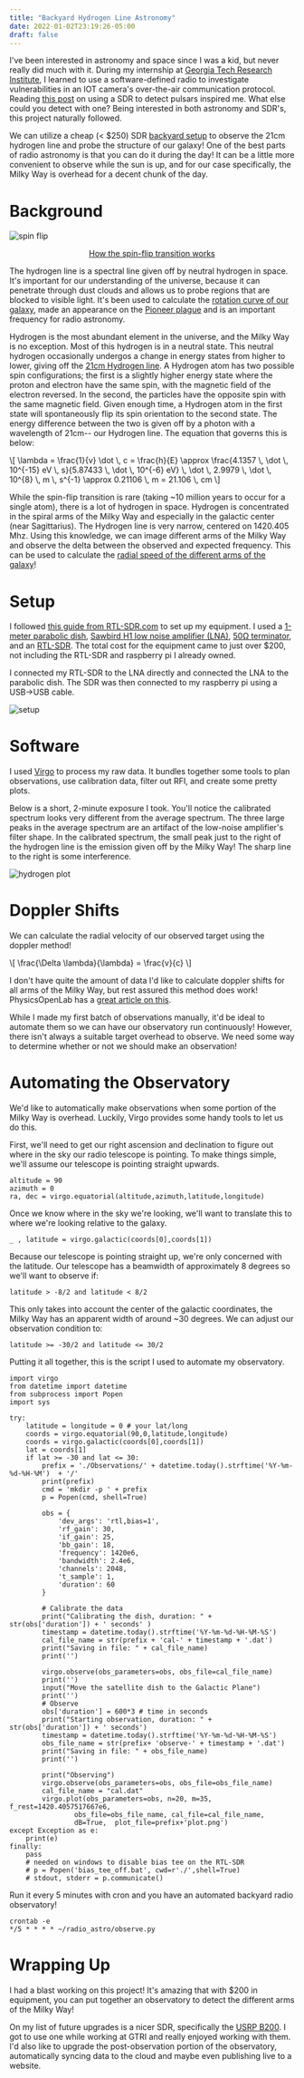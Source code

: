 ```yaml
---
title: "Backyard Hydrogen Line Astronomy"
date: 2022-01-02T23:19:26-05:00
draft: false
---
```


I've been interested in astronomy and space since I was a kid, but never really did much with it. During my internship at [Georgia Tech Research Institute](https://gtri.gatech.edu/), I learned to use a software-defined radio to investigate vulnerabilities in an IOT camera's over-the-air communication protocol. Reading [this post](https://www.rtl-sdr.com/cheap-and-easy-hydrogen-line-radio-astronomy-with-a-rtl-sdr-wifi-parabolic-grid-dish-lna-and-sdrsharphttps://www.rtl-sdr.com/detecting-pulsars-rotating-neutron-stars-with-an-rtl-sdr//) on using a SDR to detect pulsars inspired me. What else could you detect with one? Being interested in both astronomy and SDR's, this project naturally followed. 

We can utilize a cheap (< $250) SDR [backyard setup](https://www.rtl-sdr.com/cheap-and-easy-hydrogen-line-radio-astronomy-with-a-rtl-sdr-wifi-parabolic-grid-dish-lna-and-sdrsharp/) to observe the 21cm hydrogen line and probe the structure of our galaxy! One of the best parts of radio astronomy is that you can do it during the day! It can be a little more convenient to observe while the sun is up, and for our case specifically, the Milky Way is overhead for a decent chunk of the day.

# Background 

![spin flip](/img/spin-flip-scaled.png)

<p align = "center">
    <a href="https://commons.wikimedia.org/wiki/File:Hydrogen-SpinFlip.svg" style="margin:auto; text-align:center; display:block;">
    How the spin-flip transition works
    </a>
</p>

The hydrogen line is a spectral line given off by neutral hydrogen in space. It's important for our understanding of the universe, because it can penetrate through dust clouds and allows us to probe regions that are blocked to visible light. It's been used to calculate the [rotation curve of our galaxy](https://www.e-education.psu.edu/astro801/content/l8_p8.html), made an appearance on the [Pioneer plague](https://en.wikipedia.org/wiki/Pioneer_plaque) and is an important frequency for radio astronomy.


Hydrogen is the most abundant element in the universe, and the Milky Way is no exception. Most of this hydrogen is in a neutral state. This neutral hydrogen occasionally undergos a change in energy states from higher to lower, giving off the [21cm Hydrogen line](https://en.wikipedia.org/wiki/Hydrogen_line). A Hydrogen atom has two possible spin configurations; the first is a slightly higher energy state where the proton and electron have the same spin, with the magnetic field of the electron reversed. In the second, the particles have the opposite spin with the same magnetic field. Given enough time, a Hydrogen atom in the first state will spontaneously flip its spin orientation to the second state. The energy difference between the two is given off by a photon with a wavelength of 21cm-- our Hydrogen line. The equation that governs this is below:

\\[ \lambda = \frac{1}{v} \dot \\, c = \frac{h}{E} \approx \frac{4.1357 \\, \dot \\, 10^{-15} eV \\, s}{5.87433 \\, \dot \\, 10^{-6} eV} \\, \dot \\, 2.9979 \\, \dot \\, 10^{8} \\, m \\, s^{-1} \approx 0.21106 \\, m = 21.106 \\, cm \\]

While the spin-flip transition is rare (taking ~10 million years to occur for a single atom), there is a lot of hydrogen in space. Hydrogen is concentrated in the spiral arms of the Milky Way and especially in the galactic center (near Sagittarius). The Hydrogen line is very narrow, centered on 1420.405 Mhz. Using this knowledge, we can image different arms of the Milky Way and observe the delta between the observed and expected frequency. This can be used to calculate the [radial speed of the different arms of the galaxy](https://physicsopenlab.org/2020/09/08/measurement-of-the-milky-way-rotation/)! 

# Setup

I followed [this guide from RTL-SDR.com](https://www.rtl-sdr.com/cheap-and-easy-hydrogen-line-radio-astronomy-with-a-rtl-sdr-wifi-parabolic-grid-dish-lna-and-sdrsharp/) to set up my equipment. I used a [1-meter parabolic dish](https://www.amazon.com/Premiertek-Directional-High-Gain-Parabolic-ANT-GRID-24DBI/dp/B005M8KU3W/ref=pd_sbs_1/137-2260590-1166642?pd_rd_w=lxWGy&pf_rd_p=0a3ad226-8a77-4898-9a99-63ffeb1aef90&pf_rd_r=JFQETBH5P545YV1JS3TV&pd_rd_r=0238062a-5707-4b87-a79a-ac321cfcc06d&pd_rd_wg=g7M7Y&pd_rd_i=B005M8KU3W&psc=1), [Sawbird H1 low noise amplifier (LNA)](https://www.amazon.com/dp/B07XPV9RX2?ref=nb_sb_ss_w_as-ypp-rep_ypp_rep_k0_1_7&amp&crid=1KSDU4I4AMG3P&amp&sprefix=sawbird), [50Ω terminator](https://www.amazon.com/gp/product/B00BXUYDMM), and an [RTL-SDR](https://www.rtl-sdr.com/). The total cost for the equipment came to just over $200, not including the RTL-SDR and raspberry pi I already owned. 

I connected my RTL-SDR to the LNA directly and connected the LNA to the parabolic dish. The SDR was then connected to my raspberry pi using a USB->USB cable. 

![setup](/img/setup-scaled.jpg)

# Software

I used [Virgo](https://github.com/0xCoto/Virgo) to process my raw data. It bundles together some tools to plan observations, use calibration data, filter out RFI, and create some pretty plots. 

Below is a short, 2-minute exposure I took. You'll notice the calibrated spectrum looks very different from the average spectrum. The three large peaks in the average spectrum are an artifact of the low-noise amplifier's filter shape. In the calibrated spectrum, the small peak just to the right of the hydrogen line is the emission given off by the Milky Way! The sharp line to the right is some interference. 

![hydrogen plot](/img/hydrogen-line.png)

# Doppler Shifts

We can calculate the radial velocity of our observed target using the doppler method!

\\[ \frac{\Delta \lambda}{\lambda} = \frac{v}{c} \\]

I don't have quite the amount of data I'd like to calculate doppler shifts for all arms of the Milky Way, but rest assured this method does work! PhysicsOpenLab has a [great article on this](https://physicsopenlab.org/2020/09/08/measurement-of-the-milky-way-rotation/). 

While I made my first batch of observations manually, it'd be ideal to automate them so we can have our observatory run continuously! However, there isn't always a suitable target overhead to observe. We need some way to determine whether or not we should make an observation!

# Automating the Observatory

We'd like to automatically make observations when some portion of the Milky Way is overhead. Luckily, Virgo provides some handy tools to let us do this.

First, we'll need to get our right ascension and declination to figure out where in the sky our radio telescope is pointing. To make things simple, we'll assume our telescope is pointing straight upwards.  

```
altitude = 90
azimuth = 0
ra, dec = virgo.equatorial(altitude,azimuth,latitude,longitude)
```

Once we know where in the sky we're looking, we'll want to translate this to where we're looking relative to the galaxy. 

```
_ , latitude = virgo.galactic(coords[0],coords[1])
```

Because our telescope is pointing straight up, we're only concerned with the latitude. Our telescope has a beamwidth of approximately 8 degrees so we'll want to observe if:

```
latitude > -8/2 and latitude < 8/2
```

This only takes into account the center of the galactic coordinates, the Milky Way has an apparent width of around ~30 degrees. We can adjust our observation condition to:

```
latitude >= -30/2 and latitude <= 30/2
```

Putting it all together, this is the script I used to automate my observatory.

```
import virgo
from datetime import datetime
from subprocess import Popen
import sys

try:
    latitude = longitude = 0 # your lat/long
    coords = virgo.equatorial(90,0,latitude,longitude)
    coords = virgo.galactic(coords[0],coords[1])
    lat = coords[1]
    if lat >= -30 and lat <= 30:
        prefix = './Observations/' + datetime.today().strftime('%Y-%m-%d-%H-%M')  + '/'
        print(prefix)
        cmd = 'mkdir -p ' + prefix
        p = Popen(cmd, shell=True)

        obs = {
            'dev_args': 'rtl,bias=1',
            'rf_gain': 30,
            'if_gain': 25,
            'bb_gain': 18,
            'frequency': 1420e6,
            'bandwidth': 2.4e6,
            'channels': 2048,
            't_sample': 1,
            'duration': 60
        }

        # Calibrate the data
        print("Calibrating the dish, duration: " + str(obs['duration']) + ' seconds' )
        timestamp = datetime.today().strftime('%Y-%m-%d-%H-%M-%S')
        cal_file_name = str(prefix + 'cal-' + timestamp + '.dat')
        print("Saving in file: " + cal_file_name)
        print('')

        virgo.observe(obs_parameters=obs, obs_file=cal_file_name)
        print('')
        input("Move the satellite dish to the Galactic Plane")
        print('')
        # Observe
        obs['duration'] = 600*3 # time in seconds
        print("Starting observation, duration: " + str(obs['duration']) + ' seconds')
        timestamp = datetime.today().strftime('%Y-%m-%d-%H-%M-%S')
        obs_file_name = str(prefix+ 'observe-' + timestamp + '.dat')
        print("Saving in file: " + obs_file_name)
        print('')

        print("Observing")
        virgo.observe(obs_parameters=obs, obs_file=obs_file_name)
        cal_file_name = "cal.dat"
        virgo.plot(obs_parameters=obs, n=20, m=35, f_rest=1420.4057517667e6,
                obs_file=obs_file_name, cal_file=cal_file_name,
                dB=True,  plot_file=prefix+'plot.png')
except Exception as e:
    print(e)
finally:
    pass
    # needed on windows to disable bias tee on the RTL-SDR
    # p = Popen('bias_tee_off.bat', cwd=r'./',shell=True)
    # stdout, stderr = p.communicate()
```

Run it every 5 minutes with cron and you have an automated backyard radio observatory!

```
crontab -e
*/5 * * * * ~/radio_astro/observe.py
```

# Wrapping Up 

I had a blast working on this project! It's amazing that with $200 in equipment, you can put together an observatory to detect the different arms of the Milky Way! 

On my list of future upgrades is a nicer SDR, specifically the [USRP B200](https://www.ettus.com/all-products/ub200-kit/). I got to use one while working at GTRI and really enjoyed working with them. I'd also like to upgrade the post-observation portion of the observatory, automatically syncing data to the cloud and maybe even publishing live to a website.